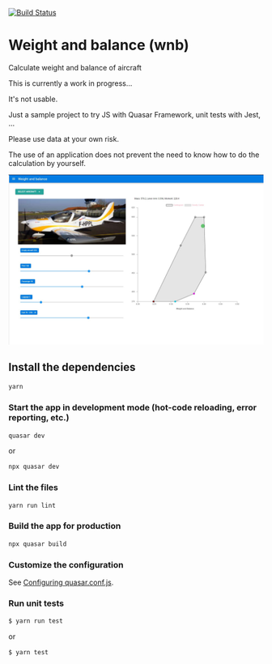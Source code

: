[![Build Status](https://travis-ci.com/scls19fr/wnb.svg?token=AxFMWH2Sp4p3U9AyAyZs&branch=master)](https://travis-ci.com/scls19fr/wnb)
# Weight and balance (wnb)

Calculate weight and balance of aircraft

This is currently a work in progress...

It's not usable.

Just a sample project to try JS with Quasar Framework, unit tests with Jest, ...

Please use data at your own risk.

The use of an application does not prevent the need to know how to do the calculation by yourself.

![example](https://raw.githubusercontent.com/scls19fr/wnb/master/Example.jpg?raw=true)
## Install the dependencies

```bash
yarn
```

### Start the app in development mode (hot-code reloading, error reporting, etc.)
```bash
quasar dev
```

or

```bash
npx quasar dev
```

### Lint the files
```bash
yarn run lint
```

### Build the app for production
```bash
npx quasar build
```

### Customize the configuration
See [Configuring quasar.conf.js](https://quasar.dev/quasar-cli/quasar-conf-js).

### Run unit tests
```bash
$ yarn run test
```

or

```bash
$ yarn test
```
